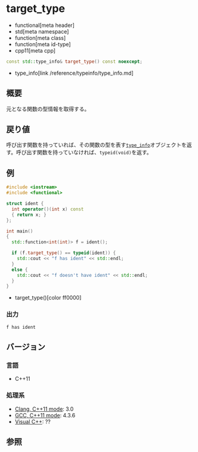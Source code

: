 # target_type
* functional[meta header]
* std[meta namespace]
* function[meta class]
* function[meta id-type]
* cpp11[meta cpp]

```cpp
const std::type_info& target_type() const noexcept;
```
* type_info[link /reference/typeinfo/type_info.md]

## 概要
元となる関数の型情報を取得する。


## 戻り値
呼び出す関数を持っていれば、その関数の型を表す[`type_info`](/reference/typeinfo/type_info.md)オブジェクトを返す。呼び出す関数を持っていなければ、`typeid(void)`を返す。


## 例
```cpp example
#include <iostream>
#include <functional>

struct ident {
  int operator()(int x) const
  { return x; }
};

int main()
{
  std::function<int(int)> f = ident();

  if (f.target_type() == typeid(ident)) {
    std::cout << "f has ident" << std::endl;
  }
  else {
    std::cout << "f doesn't have ident" << std::endl;
  }
}
```
* target_type()[color ff0000]

### 出力
```
f has ident
```


## バージョン
### 言語
- C++11


### 処理系
- [Clang, C++11 mode](/implementation.md#clang): 3.0
- [GCC, C++11 mode](/implementation.md#gcc): 4.3.6
- [Visual C++](/implementation.md#visual_cpp): ??


## 参照

